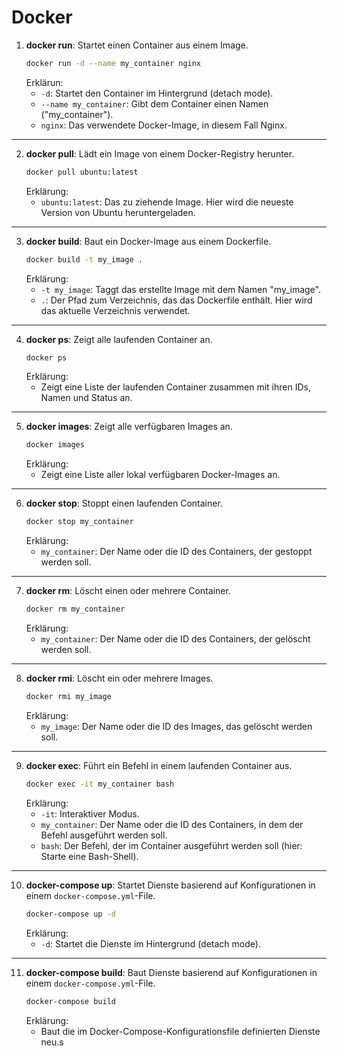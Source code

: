 # Docker

1. **docker run**: Startet einen Container aus einem Image.
   ```bash
   docker run -d --name my_container nginx
   ```
   Erklärun:
   - `-d`: Startet den Container im Hintergrund (detach mode).
   - `--name my_container`: Gibt dem Container einen Namen ("my_container").
   - `nginx`: Das verwendete Docker-Image, in diesem Fall Nginx.
****
2. **docker pull**: Lädt ein Image von einem Docker-Registry herunter.
   ```bash
   docker pull ubuntu:latest
   ```
   Erklärung:
   - `ubuntu:latest`: Das zu ziehende Image. Hier wird die neueste Version von Ubuntu heruntergeladen.
****
3. **docker build**: Baut ein Docker-Image aus einem Dockerfile.
   ```bash
   docker build -t my_image .
   ```
   Erklärung:
   - `-t my_image`: Taggt das erstellte Image mit dem Namen "my_image".
   - `.`: Der Pfad zum Verzeichnis, das das Dockerfile enthält. Hier wird das aktuelle Verzeichnis verwendet.
****
4. **docker ps**: Zeigt alle laufenden Container an.
   ```bash
   docker ps
   ```
   Erklärung:
   - Zeigt eine Liste der laufenden Container zusammen mit ihren IDs, Namen und Status an.
****
5. **docker images**: Zeigt alle verfügbaren Images an.
   ```bash
   docker images
   ```
   Erklärung:
   - Zeigt eine Liste aller lokal verfügbaren Docker-Images an.
****
6. **docker stop**: Stoppt einen laufenden Container.
   ```bash
   docker stop my_container
   ```
   Erklärung:
   - `my_container`: Der Name oder die ID des Containers, der gestoppt werden soll.
****
7. **docker rm**: Löscht einen oder mehrere Container.
   ```bash
   docker rm my_container
   ```
   Erklärung:
   - `my_container`: Der Name oder die ID des Containers, der gelöscht werden soll.
****
8. **docker rmi**: Löscht ein oder mehrere Images.
   ```bash
   docker rmi my_image
   ```
   Erklärung:
   - `my_image`: Der Name oder die ID des Images, das gelöscht werden soll.
****
9. **docker exec**: Führt ein Befehl in einem laufenden Container aus.
   ```bash
   docker exec -it my_container bash
   ```
   Erklärung:
   - `-it`: Interaktiver Modus.
   - `my_container`: Der Name oder die ID des Containers, in dem der Befehl ausgeführt werden soll.
   - `bash`: Der Befehl, der im Container ausgeführt werden soll (hier: Starte eine Bash-Shell).
****
10. **docker-compose up**: Startet Dienste basierend auf Konfigurationen in einem `docker-compose.yml`-File.
    ```bash
    docker-compose up -d
    ```
    Erklärung:
    - `-d`: Startet die Dienste im Hintergrund (detach mode).
****
11. **docker-compose build**: Baut Dienste basierend auf Konfigurationen in einem `docker-compose.yml`-File.
    ```bash
    docker-compose build
    ```
    Erklärung:
    - Baut die im Docker-Compose-Konfigurationsfile definierten Dienste neu.s
